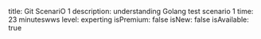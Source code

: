 title: Git ScenariO 1
description: understanding Golang test scenario 1
time: 23 minuteswws
level: experting
isPremium: false
isNew: false
isAvailable: true